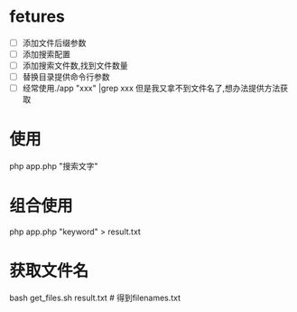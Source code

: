 # fetures
-[ ] 添加文件后缀参数
-[ ] 添加搜索配置
-[ ] 添加搜索文件数,找到文件数量
-[ ] 替换目录提供命令行参数
-[ ] 经常使用./app "xxx" |grep xxx 但是我又拿不到文件名了,想办法提供方法获取

# 使用
php app.php "搜索文字"


# 组合使用
php app.php "keyword" > result.txt
# 获取文件名
bash get_files.sh result.txt  # 得到filenames.txt


